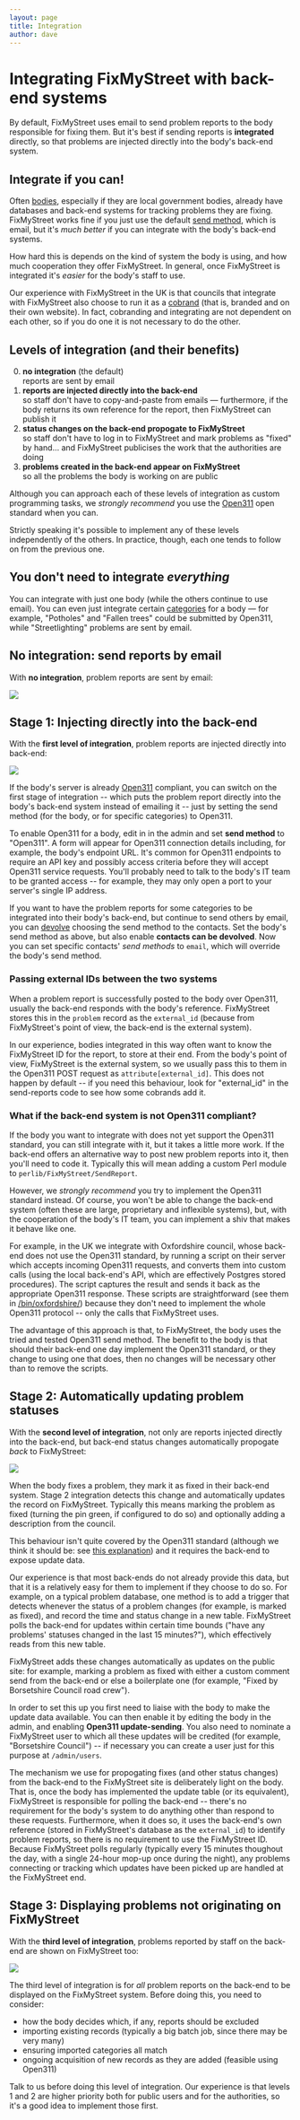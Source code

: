 ```yaml
---
layout: page
title: Integration
author: dave
---
```


# Integrating FixMyStreet with back-end systems

<p class="lead">
  By default, FixMyStreet uses email to send problem reports to the body
  responsible for fixing them. But it's best if sending reports is
  <strong>integrated</strong> directly, so that problems are injected directly
  into the body's back-end system.
</p>

## Integrate if you can!

Often <a href="{{ site.baseurl }}glossary/#body" class="glossary__link">bodies</a>,
especially if they are local government bodies, already have databases and
back-end systems for tracking problems they are fixing. FixMyStreet works fine
if you just use the default <a href="{{ site.baseurl }}glossary/#send-method"
class="glossary__link">send method</a>, which is email, but it's *much better* if you
can integrate with the body's back-end systems.

How hard this is depends on the kind of system the body is using, and how much
cooperation they offer FixMyStreet. In general, once FixMyStreet is integrated
it's *easier* for the body's staff to use.

Our experience with FixMyStreet in the UK is that councils that integrate with
FixMyStreet also choose to run it as a <a href="{{ site.baseurl}}glossary/#cobrand"
class="glossary__link">cobrand</a> (that is, branded and on their own website). In
fact, cobranding and integrating are not dependent on each other, so if you do
one it is not necessary to do the other.

## Levels of integration (and their benefits)

<ol start="0">
  <li>
    <strong>no integration</strong> (the default)<br>
    reports are sent by email
  </li>
  <li>
     <strong>reports are injected directly into the back-end</strong>
     <br>
     so staff don't have to copy-and-paste from emails &mdash; furthermore,
     if the body returns its own reference for the report, then FixMyStreet
     can publish it
  </li>
  <li>
     <strong>status changes on the back-end propogate to FixMyStreet</strong>
     <br>
     so staff don't have to log in to FixMyStreet and mark 
     problems as "fixed" by hand... and FixMyStreet publicises the
     work that the authorities are doing
  </li>
  <li>
     <strong>problems created in the back-end appear on FixMyStreet</strong>
     <br>
     so all the problems the body is working on are public
  </li>
</ol>

Although you can approach each of these levels of integration as custom
programming tasks, we *strongly recommend* you use the
<a href="{{site.baseurl }}glossary/#open311" class="glossary__link">Open311</a>
open standard when you can.

Strictly speaking it's possible to implement any of these levels independently
of the others. In practice, though, each one tends to follow on from the
previous one.

## You don't need to integrate *everything*

You can integrate with just one body (while the others continue to use email).
You can even just integrate certain
<a href="{{ site.baseurl }}glossary/#category" class="glossary__link">categories</a>
for a body &mdash; for example, "Potholes" and "Fallen trees" could be
submitted by Open311, while "Streetlighting" problems are sent by email.

## No integration: send reports by email

With **no integration**, problem reports are sent by email:

<img src="/assets/img/fms_integration_0.png">


## Stage 1: Injecting directly into the back-end

With the **first level of integration**, problem reports are injected directly
into back-end:

<img src="/assets/img/fms_integration_1.png">


If the body's server is already <a href="{{site.baseurl }}glossary/#open311"
class="glossary__link">Open311</a> compliant, you can switch on the first stage
of integration -- which puts the problem report directly into the body's
back-end system instead of emailing it -- just by setting the send method (for
the body, or for specific categories) to Open311.

To enable Open311 for a body, edit in in the admin and set **send method** to
"Open311". A form will appear for Open311 connection details including, for
example, the body's endpoint URL. It's common for Open311 endpoints to require
an API key and possibly access criteria before they will accept Open311 service
requests. You'll probably need to talk to the body's IT team to be granted
access -- for example, they may only open a port to your server's single IP
address.

If you want to have the problem reports for some categories to be integrated
into their body's back-end, but continue to send others by email, you can
<a href="{{site.baseurl }}glossary/#devolve"
class="glossary__link">devolve</a>
choosing the send method to the contacts. Set the body's send method as above,
but also enable **contacts can be devolved**. Now you can set specific
contacts' *send methods* to `email`, which will override the body's send method.

### Passing external IDs between the two systems

When a problem report is successfully posted to the body over Open311, usually
the back-end responds with the body's reference. FixMyStreet stores this in the
`problem` record as the `external_id` (because from FixMyStreet's point of view,
the back-end is the external system).

In our experience, bodies integrated in this way often want to know the
FixMyStreet ID for the report, to store at their end. From the body's point of
view, FixMyStreet is the external system, so we usually pass this to them in
the Open311 POST request as `attribute[external_id]`. This does not happen by
default -- if you need this behaviour, look for "external_id" in the
send-reports code to see how some cobrands add it.

### What if the back-end system is not Open311 compliant?

If the body you want to integrate with does not yet support the Open311 standard,
you can still integrate with it, but it takes a little more work. If the back-end
offers an alternative way to post new problem reports into it, then you'll need to
code it. Typically this will mean adding a custom Perl module to 
`perlib/FixMyStreet/SendReport`.

However, we *strongly recommend* you try to implement the Open311 standard
instead. Of course, you won't be able to change the back-end system (often
these are large, proprietary and inflexible systems), but, with the cooperation
of the body's IT team, you can implement a shiv that makes it behave like one.

For example, in the UK we integrate with Oxfordshire council, whose back-end
does not use the Open311 standard, by running a script on their server which
accepts incoming Open311 requests, and converts them into custom calls (using
the local back-end's API, which are effectively Postgres stored procedures). The
script captures the result and sends it back as the appropriate Open311
response. These scripts are straightforward (see them in
[/bin/oxfordshire/](https://github.com/mysociety/fixmystreet/tree/master/bin/oxfordshire)) because
they don't need to implement the whole Open311 protocol -- only the calls that
FixMyStreet uses.

The advantage of this approach is that, to FixMyStreet, the body uses the tried
and tested Open311 send method. The benefit to the body is that should their
back-end one day implement the Open311 standard, or they change to using one that
does, then no changes will be necessary other than to remove the scripts.


## Stage 2: Automatically updating problem statuses

With the **second level of integration**, not only are reports injected
directly into the back-end, but back-end status changes automatically propogate
*back* to FixMyStreet:

<img src="/assets/img/fms_integration_2.png">

When the body fixes a problem, they mark it as fixed in their back-end system.
Stage 2 integration detects this change and automatically updates the record
on FixMyStreet. Typically this means marking the problem as fixed (turning the
pin green, if configured to do so) and optionally adding a description from the
council.

This behaviour isn't quite covered by the Open311 standard (although we think
it should be: see [this explanation](https://www.mysociety.org/2013/02/20/open311-extended/))
and it requires the back-end to expose update data.

Our experience is that most back-ends do not already provide this data, but that
it is a relatively easy for them to implement if they choose to do so. For
example, on a typical problem database, one method is to add a trigger that
detects whenever the status of a problem changes (for example, is marked as
fixed), and record the time and status change in a new table. FixMyStreet polls
the back-end for updates within certain time bounds ("have any problems' statuses
changed in the last 15 minutes?"), which effectively reads from
this new table.

FixMyStreet adds these changes automatically as updates on the public site: for
example, marking a problem as fixed with either a custom comment send from the
back-end or else a boilerplate one (for example, "Fixed by Borsetshire Council
road crew").

In order to set this up you first need to liaise with the body to make the
update data available. You can then enable it by editing the body in the admin,
and enabling **Open311 update-sending**. You also need to nominate a FixMyStreet
user to which all these updates will be credited (for example, "Borsetshire
Council") -- if necessary you can create a user just for this purpose at
`/admin/users`.

The mechanism we use for propogating fixes (and other status changes) from the
back-end to the FixMyStreet site is deliberately light on the body. That is,
once the body has implemented the update table (or its equivalent), FixMyStreet
is responsible for polling the back-end -- there's no requirement for the body's
system to do anything other than respond to these requests. Furthermore, when it
does so, it uses the back-end's own reference (stored in FixMyStreet's database
as the `external_id`) to identify problem reports, so there is no requirement
to use the FixMyStreet ID. Because FixMyStreet polls regularly (typically
every 15 minutes thoughout the day, with a single 24-hour mop-up once during
the night), any problems connecting or tracking which updates have been picked
up are handled at the FixMyStreet end.

## Stage 3: Displaying problems not originating on FixMyStreet

With the **third level of integration**, problems reported by staff on the
back-end are shown on FixMyStreet too:

<img src="/assets/img/fms_integration_3.png">

The third level of integration is for *all* problem reports on the back-end to be
displayed on the FixMyStreet system. Before doing this, you need to consider:

   * how the body decides which, if any, reports should be excluded
   * importing existing records (typically a big batch job, since there may be very many)
   * ensuring imported categories all match
   * ongoing acquisition of new records as they are added (feasible using Open311)

Talk to us before doing this level of integration. Our experience is that levels
1 and 2 are higher priority both for public users and for the authorities, so it's
a good idea to implement those first.













